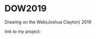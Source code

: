# DOW2019
Drawing on the Web(Joshua Clayton) 2019


<p> link to my project:</p>
<a href="http://i6.cims.nyu.edu/~mpp358/380/github.html"></a>



